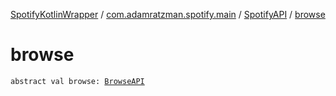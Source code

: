 [SpotifyKotlinWrapper](../../index.md) / [com.adamratzman.spotify.main](../index.md) / [SpotifyAPI](index.md) / [browse](./browse.md)

# browse

`abstract val browse: `[`BrowseAPI`](../../com.adamratzman.spotify.endpoints.public/-browse-a-p-i/index.md)